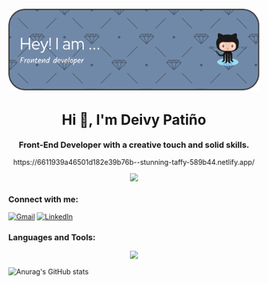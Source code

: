 ![Alt text](<github-header-image (1).png>)
<h1 align="center">Hi 👋, I'm Deivy Patiño</h1>
<h3 align="center">Front-End Developer with a creative touch and solid skills.</h3>
<p align="center">https://6611939a46501d182e39b76b--stunning-taffy-589b44.netlify.app/</p>

<div id="header" align="center">
<img src="https://media.giphy.com/media/v1.Y2lkPTc5MGI3NjExOHc1bXByMDV5OGYzeWtxb2p0Yzk1a3F2bnljejZxejBydXo3dXB6eSZlcD12MV9pbnRlcm5hbF9naWZfYnlfaWQmY3Q9cw/zhYSVCirREeIZtONCI/giphy.gif" width="200" /></div>


<h3 align="left">Connect with me: </h3>


[![Gmail](https://img.shields.io/badge/Gmail-D14836?style=for-the-badge&logo=gmail&logoColor=white)](deivypr28@gmail.com) [![LinkedIn](https://img.shields.io/badge/linkedin-%230077B5.svg?style=for-the-badge&logo=linkedin&logoColor=white)](https://www.linkedin.com/in/deivy-programmer)

<h3 align="left">Languages and Tools:</h3>

<p align="center">
  <a href="https://skillicons.dev">
    <img src="https://skillicons.dev/icons?i=git,docker,vim,js,html,css,react,dotnet,express,linux,mongodb,mysql,neovim,nodejs,tailwind,vscode,cs,arch.mongodb" />
  </a>
</p>



![Anurag's GitHub stats](https://github-readme-stats.vercel.app/api?username=Deiiivy&show_icons=true&theme=radical)


